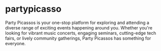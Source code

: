 # partypicasso
Party Picassos is your one-stop platform for exploring and attending a diverse range of exciting events happening around you. Whether you're looking for vibrant music concerts, engaging seminars, cutting-edge tech fairs, or lively community gatherings, Party Picassos has something for everyone.
